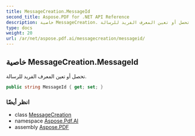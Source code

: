 ```yaml
---
title: MessageCreation.MessageId
second_title: Aspose.PDF for .NET API Reference
description: خاصية MessageCreation. تحصل أو تعين المعرف الفريد للرسالة
type: docs
weight: 20
url: /ar/net/aspose.pdf.ai/messagecreation/messageid/
---
```

## خاصية MessageCreation.MessageId

تحصل أو تعين المعرف الفريد للرسالة.

```csharp
public string MessageId { get; set; }
```

### انظر أيضًا

* class [MessageCreation](../)
* namespace [Aspose.Pdf.AI](../../../aspose.pdf.ai/)
* assembly [Aspose.PDF](../../../)